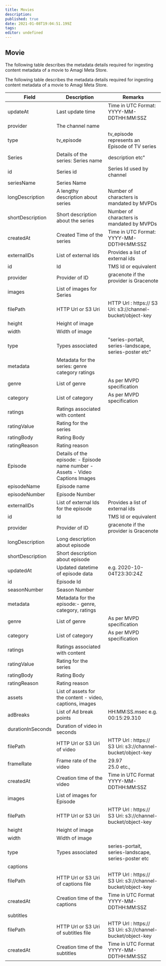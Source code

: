 ```yaml
---
title: Movies
description: 
published: true
date: 2021-01-08T19:04:51.199Z
tags: 
editor: undefined
---
```


## Movie

The following table describes the metadata details required for ingesting content metadata of a movie to Amagi Meta Store. 

The following table describes the metadata details required for ingesting content metadata of a movie to Amagi Meta Store.

Field|Description|Remarks
---|---|---
updateAt|Last update time|Time in UTC Format: YYYY-MM-DDTHH:MM:SSZ
provider|The channel name|
type|tv_episode|tv_episode represents an Episode of TV series
Series|Details of the series: Series name| description etc"
id|Series id|Series Id used by channel
seriesName|Series Name|
longDescription|A lengthy description about series|Number of characters is mandated by MVPDs
shortDescription|Short description about the series|Number of characters is mandated by MVPDs
createdAt|Created Time of the series|Time in UTC Format: YYYY-MM-DDTHH:MM:SSZ
externalIDs|List of external Ids|Provides a list of external ids
id|Id|TMS Id or equivalent
provider|Provider of ID|gracenote if the provider is Gracenote
images|List of images for Series|
filePath|HTTP Url or S3 Uri|HTTP Url : https:// S3 Uri: s3://channel-bucket/object-key
height|Height of image|
width|Width of image|
type|Types associated|"series-portait, series-landscape, series-poster etc"
metadata|Metadata for the series: genre category ratings|
genre|List of genre|As per MVPD specification
category|List of category|As per MVPD specification
ratings|Ratings associated with content|
ratingValue|Rating for the series|
ratingBody|Rating Body|
ratingReason|Rating reason|
Episode|Details of the episode: - Episode name number - Assets - Video Captions Images|
episodeName|Episode name|
episodeNumber|Episode Number|
externalIDs|List of external Ids for the episode|Provides a list of external ids
id|Id|TMS Id or equivalent
provider|Provider of ID|gracenote if the provider is Gracenote
longDescription|Long description about episode|
shortDescription|Short description about episode|
updatedAt|Updated datetime of episode data|e.g. 2020-10-04T23:30:24Z
id|Episode Id|
seasonNumber|Season Number|
metadata|Metadata for the episode:- genre, category, ratings|
genre|List of genre|As per MVPD specification
category|List of category|As per MVPD specification
ratings|Ratings associated with content|
ratingValue|Rating for the series|
ratingBody|Rating Body|
ratingReason|Rating reason|
assets|List of assets for the content - video, captions, images|
adBreaks|List of Ad break points|HH:MM:SS.msec e.g. 00:15:29.310
durationInSeconds|Duration of video in seconds|
filePath|HTTP Url or S3 Uri of video|HTTP Url : https:// <br/> S3 Uri: s3://channel-bucket/object-key
frameRate|Frame rate of the video|29.97 <br/> 25.0 etc.,
createdAt|Creation time of the video|Time in UTC Format <br/> YYYY-MM-DDTHH:MM:SSZ
images|List of images for Episode|
filePath|HTTP Url or S3 Uri|HTTP Url : https:// <br/> S3 Uri: s3://channel-bucket/object-key
height|Height of image|
width|Width of image|
type|Types associated|series-portait, series-landscape, series-poster etc
captions||
filePath|HTTP Url or S3 Uri of captions file|HTTP Url : https:// <br/> S3 Uri: s3://channel-bucket/object-key
createdAt|Creation time of the captions|Time in UTC Format <br/> YYYY-MM-DDTHH:MM:SSZ
subtitles||
filePath|HTTP Url or S3 Uri of subtitles file|HTTP Url : https:// <br/> S3 Uri: s3://channel-bucket/object-key
createdAt|Creation time of the subtitles|Time in UTC Format <br/> YYYY-MM-DDTHH:MM:SSZ